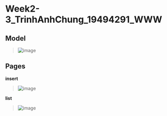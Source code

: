 # Week2-3_TrinhAnhChung_19494291_WWW
## Model
>![image](https://github.com/ChungAnh546/Week2-3_TrinhAnhChung_19494291_WWW/assets/92380932/1c7fd2db-77d3-4f97-9fdc-93fb95d72939)
## Pages

**insert**
>![image](https://github.com/ChungAnh546/Week2-3_TrinhAnhChung_19494291_WWW/assets/92380932/e6e475db-12c0-490d-9042-47c89c51daed)

**list**
>![image](https://github.com/ChungAnh546/Week2-3_TrinhAnhChung_19494291_WWW/assets/92380932/e0d93f58-7344-44b5-b6d2-098dfff797ae)

